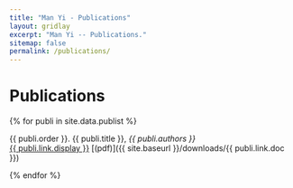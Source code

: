 ```yaml
---
title: "Man Yi - Publications"
layout: gridlay
excerpt: "Man Yi -- Publications."
sitemap: false
permalink: /publications/
---
```



# Publications


{% for publi in site.data.publist %}

  <span class="publication-order">{{ publi.order }}. </span>{{ publi.title }},
  <em>{{ publi.authors }} </em><br />
  <a href="{{ publi.link.url }}">{{ publi.link.display }}</a>
  [(pdf)]({{ site.baseurl }}/downloads/{{ publi.link.doc }})

{% endfor %}
